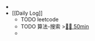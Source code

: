 -
- [[Daily Log]]
	- TODO leetcode
	- TODO 算法-搜索 >[🍅🍅 50min](#agenda-pomo://?t=f-1686973140330-1500%2Cf-1686975946624-1500)
	-